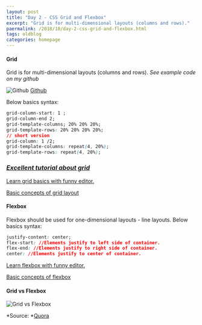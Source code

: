 ```yaml
---
layout: post
title: "Day 2 - CSS Grid and Flexbox"
excerpt: "Grid is for multi-dimensional layouts (columns and rows)."
paermalink: /2018/10/day-2-css-grid-and-flexbox.html
tags: oldblog
categories: homepage
---
```



#### Grid
Grid is for multi-dimensional layouts (columns and rows).
*See example code on my github*

![Github](/assets/posts/media/github.png) [Github](https://github.com/objectprogr/30dayschallenge)

Below basics syntax:

```css
grid-column-start: 1 ;
grid-column-end 2;
grid-template-columns; 20% 20% 20%;
grid-template-rows: 20% 20% 20% 20%;
// short version
grid-column: 1 /2;
grid-template-columns: repeat(4, 20%);
grid-template-rows: repeat(4, 20%);

```

### *[Excellent tutorial about grid](https://medium.freecodecamp.org/learn-css-grid-in-5-minutes-f582e87b1228)*

[Learn grid basics with funny editor.](http://cssgridgarden.com/#pl "Learn grid basics with funny editor.")

[ Basic concepts of grid layout](https://developer.mozilla.org/en-US/docs/Web/CSS/CSS_Grid_Layout/Basic_Concepts_of_Grid_Layout " Basic concepts of grid layout")
#### Flexbox

Flexbox should be used for one-dimensional layouts - line layouts.
Below basics syntax:

```css
justify-content: center;
flex-start: //Elements justify to left side of container.
flex-end: //Elements justify to right side of container.
center: //Elements justify to center of container.

```

[Learn flexbox with funny editor.](https://flexboxfroggy.com/#pl "Learn flexbox with funny editor.")

[Basic concepts of flexbox](https://developer.mozilla.org/en-US/docs/Web/CSS/CSS_Flexible_Box_Layout/Basic_Concepts_of_Flexbox "Basic concepts of flexbox")

#### Grid vs Flexbox

![Grid vs Flexbox](/assets/posts/media/grid_vs_flexbox.jpg)

*Source: *[Quora](https://www.quora.com/What-should-I-learn-for-as-a-new-developer-a-CSS-grid-layout-Module-or-Flexbox "Quora")